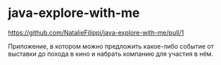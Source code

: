 # java-explore-with-me
https://github.com/NatalieFilippi/java-explore-with-me/pull/1

Приложение, в котором можно предложить какое-либо событие от выставки до похода в кино и набрать компанию для участия в нём.
